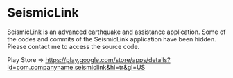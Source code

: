 # SeismicLink

SeismicLink is an advanced earthquake and assistance application.
Some of the codes and commits of the SeismicLink application have been hidden. Please contact me to access the source code.

Play Store => https://play.google.com/store/apps/details?id=com.companyname.seismiclink&hl=tr&gl=US
